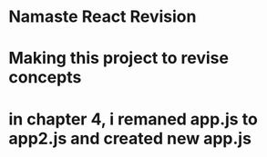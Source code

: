 # Namaste React Revision

# Making this project to revise concepts

# in chapter 4, i remaned app.js to app2.js and created new app.js
